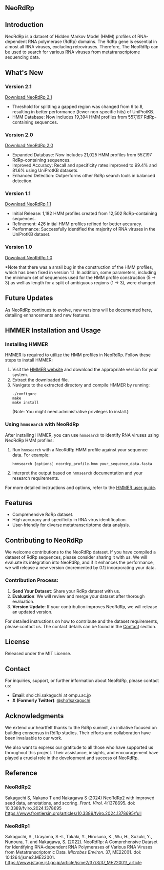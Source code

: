 ## NeoRdRp

## Introduction
NeoRdRp is a dataset of Hidden Markov Model (HMM) profiles of RNA-dependent RNA polymerase (RdRp) domains. The RdRp gene is essential in almost all RNA viruses, excluding retroviruses. Therefore, The NeoRdRp can be used to search for various RNA viruses from metatranscriptome sequencing data.

## What's New
### Version 2.1
[Download NeoRdRp 2.1](https://doi.org/10.5281/zenodo.10851672)
- Threshold for splitting a gapped region was changed from 6 to 8, resulting in better performance (fewer non-specific hits) of UniProtKB.
- HMM Database: Now includes 19,394 HMM profiles from 557,197 RdRp-containing sequences.

### Version 2.0
[Download NeoRdRp 2.0](https://doi.org/10.5281/zenodo.10807561)
- Expanded Database: Now includes 21,025 HMM profiles from 557,197 RdRp-containing sequences.
- Improved Accuracy: Recall and specificity rates improved to 99.4% and 81.6% using UniProtKB datasets.
- Enhanced Detection: Outperforms other RdRp search tools in balanced detection.

### Version 1.1
[Download NeoRdRp 1.1](https://github.com/shoichisakaguchi/NeoRdRp/blob/fe1070534804d9c9f9725421538cd92390a78ea8/NeoRdRp-HMM.v1.1.hmm.gz)
- Initial Release: 1,182 HMM profiles created from 12,502 RdRp-containing  sequences.
- Refinement: 426 initial HMM profiles refined for better accuracy.
- Performance: Successfully identified the majority of RNA viruses in the UniProtKB dataset.

### Version 1.0
[Download NeoRdRp 1.0](https://github.com/shoichisakaguchi/NeoRdRp/blob/9b7aa7e258b91866cb531d3184acdc79f3b9d6dc/archive/v1.0/NeoRdRp-HMM.v1.hmm.gz)

*Note that there was a small bug in the construction of the HMM profiles, which has been fixed in version 1.1. In addition, some parameters, including the minimum set of sequences used for the HMM profile construction (5 -> 3) as well as length for a split of ambiguous regions (1 -> 3), were changed.

## Future Updates
As NeoRdRp continues to evolve, new versions will be documented here, detailing enhancements and new features.

## HMMER Installation and Usage

### Installing HMMER

HMMER is required to utilize the HMM profiles in NeoRdRp. Follow these steps to install HMMER:

1. Visit the [HMMER website](http://hmmer.org/) and download the appropriate version for your system.
2. Extract the downloaded file.
3. Navigate to the extracted directory and compile HMMER by running:
   ```
   ./configure
   make
   make install
   ```
   (Note: You might need administrative privileges to install.)

### Using `hmmsearch` with NeoRdRp
After installing HMMER, you can use `hmmsearch` to identify RNA viruses using NeoRdRp HMM profiles:

1. Run `hmmsearch` with a NeoRdRp HMM profile against your sequence data. For example:
   ```
   hmmsearch [options] neordrp_profile.hmm your_sequence_data.fasta
   ```
2. Interpret the output based on `hmmsearch` documentation and your research requirements.

For more detailed instructions and options, refer to the [HMMER user guide](http://hmmer.org/documentation.html).

## Features
- Comprehensive RdRp dataset.
- High accuracy and specificity in RNA virus identification.
- User-friendly for diverse metatranscriptome data analysis.

## Contributing to NeoRdRp

We welcome contributions to the NeoRdRp dataset. If you have compiled a dataset of RdRp sequences, please consider sharing it with us. We will evaluate its integration into NeoRdRp, and if it enhances the performance, we will release a new version (incremented by 0.1) incorporating your data.

### Contribution Process:
1. **Send Your Dataset**: Share your RdRp dataset with us.
2. **Evaluation**: We will review and merge your dataset after thorough evaluation.
3. **Version Update**: If your contribution improves NeoRdRp, we will release an updated version.

For detailed instructions on how to contribute and the dataset requirements, please contact us. The contact details can be found in the [Contact](#contact) section.

## License
Released under the MIT License.

## Contact

For inquiries, support, or further information about NeoRdRp, please contact us:

- **Email**: shoichi.sakaguchi at ompu.ac.jp
- **X (Formerly Twitter)**: [@sho1sakaguchi](https://x.com/sho1sakaguchi?t=FLQLjUY28GH40V2ckTwy3g&s=09)

## Acknowledgments

We extend our heartfelt thanks to the RdRp summit, an initiative focused on building consensus in RdRp studies. Their efforts and collaboration have been invaluable to our work. 

We also want to express our gratitude to all those who have supported us throughout this project. Their assistance, insights, and encouragement have played a crucial role in the development and success of NeoRdRp.

## Reference
### NeoRdRp2
Sakaguchi S, Nakano T and Nakagawa S (2024) NeoRdRp2 with improved seed data, annotations, and scoring. <i>Front. Virol.</i> 4:1378695. doi: 10.3389/fviro.2024.1378695
https://www.frontiersin.org/articles/10.3389/fviro.2024.1378695/full

### NeoRdRp1
Sakaguchi, S., Urayama, S.-I., Takaki, Y., Hirosuna, K., Wu, H., Suzuki, Y., Nunoura, T. and Nakagawa, S. (2022). NeoRdRp: A Comprehensive Dataset for Identifying RNA-dependent RNA Polymerases of Various RNA Viruses from Metatranscriptomic Data. <i>Microbes Environ</i>. 37, ME22001. doi: 10.1264/jsme2.ME22001.
https://www.jstage.jst.go.jp/article/jsme2/37/3/37_ME22001/_article
